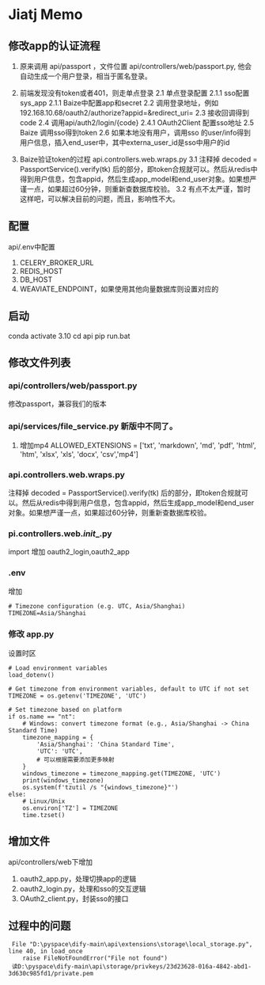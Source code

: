 # Jiatj Memo

## 修改app的认证流程
1. 原来调用 api/passport ，文件位置 api/controllers/web/passport.py,  他会自动生成一个用户登录，相当于匿名登录。

2. 前端发现没有token或者401，则走单点登录
    2.1 单点登录配置
        2.1.1 sso配置sys_app
        2.1.1 Baize中配置app和secret
    2.2 调用登录地址，例如192.168.10.68/oauth2/authorize?appid=&redirect_uri=
    2.3 接收回调得到code
    2.4 调用api/auth2/login/{code}
        2.4.1 OAuth2Client  配置sso地址
    2.5 Baize 调用sso得到token
    2.6 如果本地没有用户，调用sso 的user/info得到用户信息，插入end_user中，其中externa_user_id是sso中用户的id
3. Baize验证token的过程 api.controllers.web.wraps.py
    3.1 注释掉 decoded = PassportService().verify(tk) 后的部分，即token合规就可以。然后从redis中得到用户信息，包含appid，然后生成app_model和end_user对象。如果想严谨一点，如果超过60分钟，则重新查数据库校验。
    3.2 有点不太严谨，暂时这样吧，可以解决目前的问题，而且，影响性不大。

 

 


## 配置
api/.env中配置
1. CELERY_BROKER_URL
2. REDIS_HOST
3. DB_HOST
4. WEAVIATE_ENDPOINT，如果使用其他向量数据库则设置对应的


## 启动
conda activate 3.10
cd api pip
run.bat

## 修改文件列表
### api/controllers/web/passport.py
修改passport，兼容我们的版本


###  api/services/file_service.py  新版中不同了。
1. 增加mp4
    ALLOWED_EXTENSIONS = ['txt', 'markdown', 'md', 'pdf', 'html', 'htm', 'xlsx', 'xls', 'docx', 'csv','mp4']

### api.controllers.web.wraps.py

注释掉 decoded = PassportService().verify(tk) 后的部分，即token合规就可以。然后从redis中得到用户信息，包含appid，然后生成app_model和end_user对象。如果想严谨一点，如果超过60分钟，则重新查数据库校验。

### pi.controllers.web._init__.py

import 增加  oauth2_login,oauth2_app

### .env 
增加 
~~~
# Timezone configuration (e.g. UTC, Asia/Shanghai)
TIMEZONE=Asia/Shanghai
~~~
### 修改 app.py
设置时区
~~~
# Load environment variables
load_dotenv()

# Get timezone from environment variables, default to UTC if not set
TIMEZONE = os.getenv('TIMEZONE', 'UTC')

# Set timezone based on platform
if os.name == "nt":
    # Windows: convert timezone format (e.g., Asia/Shanghai -> China Standard Time)
    timezone_mapping = {
        'Asia/Shanghai': 'China Standard Time',
        'UTC': 'UTC',
        # 可以根据需要添加更多映射
    }
    windows_timezone = timezone_mapping.get(TIMEZONE, 'UTC')
    print(windows_timezone)
    os.system(f'tzutil /s "{windows_timezone}"')
else:
    # Linux/Unix
    os.environ['TZ'] = TIMEZONE
    time.tzset()

~~~


## 增加文件
api/controllers/web下增加
1. oauth2_app.py，处理切换app的逻辑
2. oauth2_login.py，处理和sso的交互逻辑
3. OAuth2_client.py，封装sso的接口
 


## 过程中的问题
~~~
 File "D:\pyspace\dify-main\api\extensions\storage\local_storage.py", line 40, in load_once
    raise FileNotFoundError("File not found")
 读D:\pyspace\dify-main\api\storage/privkeys/23d23628-016a-4842-abd1-3d630c985fd1/private.pem   
~~~